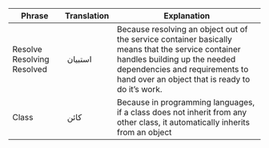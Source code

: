 

Phrase  |   Translation   | Explanation
------------- | ------------- | -----------
Resolve Resolving  Resolved | استبيان | Because resolving an object out of the service container basically means that the service container handles building up the needed dependencies and requirements to hand over an object that is ready to do it’s work.
Class | كائن | Because in programming languages, if a class does not inherit from any other class, it automatically inherits from an object
